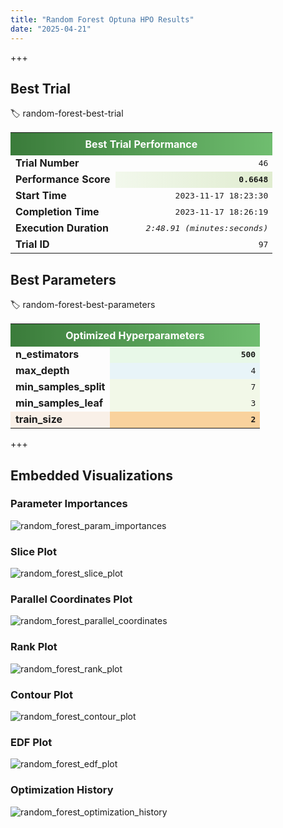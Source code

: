 ```yaml
---
title: "Random Forest Optuna HPO Results"
date: "2025-04-21"
---
```

+++

## Best Trial
:label: random-forest-best-trial
<table>
   <tr>
      <th colspan="2" style="background: linear-gradient(90deg, #3a7b3a, #6fbd6f); color: white; text-align: center; padding: 8px;">Best Trial Performance</th>
   </tr>
   <tr>
      <td style="font-weight: bold; width: 40%;">Trial Number</td>
      <td style="text-align: right; font-family: monospace;">46</td>
   </tr>
   <tr>
      <td style="font-weight: bold;">Performance Score</td>
      <td style="text-align: right; font-family: monospace; background: linear-gradient(90deg, #f2f8ec, #e0ecd0); font-weight: bold;">0.6648</td>
   </tr>
   <tr>
      <td style="font-weight: bold;">Start Time</td>
      <td style="text-align: right; font-family: monospace;">2023-11-17 18:23:30</td>
   </tr>
   <tr>
      <td style="font-weight: bold;">Completion Time</td>
      <td style="text-align: right; font-family: monospace;">2023-11-17 18:26:19</td>
   </tr>
   <tr>
      <td style="font-weight: bold;">Execution Duration</td>
      <td style="text-align: right; font-family: monospace; font-style: italic;">2:48.91 (minutes:seconds)</td>
   </tr>
   <tr>
      <td style="font-weight: bold;">Trial ID</td>
      <td style="text-align: right; font-family: monospace;">97</td>
   </tr>
</table>


## Best Parameters
:label: random-forest-best-parameters
<table>
   <tr>
      <th colspan="2" style="background: linear-gradient(90deg, #3a7b3a, #6fbd6f); color: white; text-align: center; padding: 8px;">Optimized Hyperparameters</th>
   </tr>
   <tr>
      <td style="font-weight: bold; width: 40%;">n_estimators</td>
      <td style="text-align: right; font-family: monospace; background-color: #e8f8e8; font-weight: bold;">500</td>
   </tr>
   <tr>
      <td style="font-weight: bold;">max_depth</td>
      <td style="text-align: right; font-family: monospace; background-color: #e8f4f8;">4</td>
   </tr>
   <tr>
      <td style="font-weight: bold;">min_samples_split</td>
      <td style="text-align: right; font-family: monospace; background-color: #f2f8e8;">7</td>
   </tr>
   <tr>
      <td style="font-weight: bold;">min_samples_leaf</td>
      <td style="text-align: right; font-family: monospace; background-color: #f2f8e8;">3</td>
   </tr>
   <tr>
      <td style="font-weight: bold; background-color: #f9f0e8;">train_size</td>
      <td style="text-align: right; font-family: monospace; background-color: #f9d29d; font-weight: bold;">2</td>
   </tr>
</table>


+++

## Embedded Visualizations

### Parameter Importances
![random_forest_param_importances](/assets/random_forest_plot_param_importances.*)


### Slice Plot
![random_forest_slice_plot](/assets/random_forest_plot_slice.*)


### Parallel Coordinates Plot
![random_forest_parallel_coordinates](/assets/random_forest_plot_parallel_coordinate.*)


### Rank Plot
![random_forest_rank_plot](/assets/random_forest_plot_rank.*)


### Contour Plot
![random_forest_contour_plot](/assets/random_forest_plot_contour.*)


### EDF Plot
![random_forest_edf_plot](/assets/random_forest_plot_edf.*)


### Optimization History
![random_forest_optimization_history](/assets/random_forest_plot_optimization_history.*)
